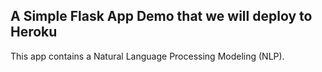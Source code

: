 ## A Simple Flask App Demo that we will deploy to Heroku

This app contains a Natural Language Processing Modeling (NLP).
